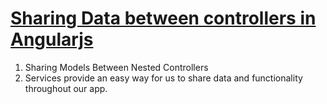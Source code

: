 <h1><a href="http://angularjs4u.com/?p=1429">Sharing Data between controllers in Angularjs</a></h1>

1. Sharing Models Between Nested Controllers
2. Services provide an easy way for us to share data and functionality throughout our app.
